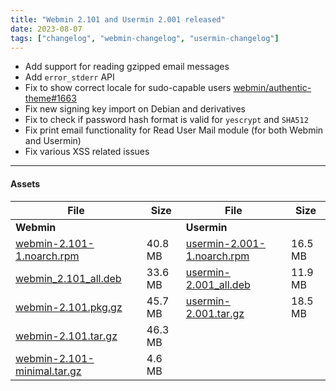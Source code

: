 ```yaml
---
title: "Webmin 2.101 and Usermin 2.001 released"
date: 2023-08-07
tags: ["changelog", "webmin-changelog", "usermin-changelog"]
---
```

* Add support for reading gzipped email messages
* Add `error_stderr` API
* Fix to show correct locale for sudo-capable users [webmin/authentic-theme#1663](https://github.com/webmin/authentic-theme/issues/1663)
* Fix new signing key import on Debian and derivatives
* Fix to check if password hash format is valid for `yescrypt` and `SHA512`
* Fix print email functionality for Read User Mail module (for both Webmin and Usermin)
* Fix various XSS related issues

---

#### Assets

| File                       | Size | File                       | Size |
| -------------------------- | -----| -------------------------- | ---- |
| **Webmin**                 |      | **Usermin**                |      |
|[webmin-2.101-1.noarch.rpm](https://github.com/webmin/webmin/releases/download/2.101/webmin-2.101-1.noarch.rpm) | 40.8 MB | [usermin-2.001-1.noarch.rpm](https://github.com/webmin/usermin/releases/download/2.001/usermin-2.001-1.noarch.rpm)    | 16.5 MB |
|[webmin_2.101_all.deb](https://github.com/webmin/webmin/releases/download/2.101/webmin_2.101_all.deb)           | 33.6 MB | [usermin-2.001_all.deb](https://github.com/webmin/usermin/releases/download/2.001/usermin_2.001_all.deb)              | 11.9 MB |
|[webmin-2.101.pkg.gz](https://github.com/webmin/webmin/releases/download/2.101/webmin-2.101.pkg.gz)             | 45.7 MB | [usermin-2.001.tar.gz](https://github.com/webmin/usermin/releases/download/2.001/usermin-2.001.tar.gz)                | 18.5 MB |
|[webmin-2.101.tar.gz](https://github.com/webmin/webmin/releases/download/2.101/webmin-2.101.tar.gz)             | 46.3 MB | | |
|[webmin-2.101-minimal.tar.gz](https://github.com/webmin/webmin/releases/download/2.101/webmin-2.101-minimal.tar.gz) | 4.6 MB | |
